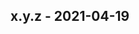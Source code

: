 
<a name="x.y.z"></a>
## x.y.z - 2021-04-19

[Unreleased]: https://github.com/edgexfoundry/cd-management/compare/x.y.z...HEAD
